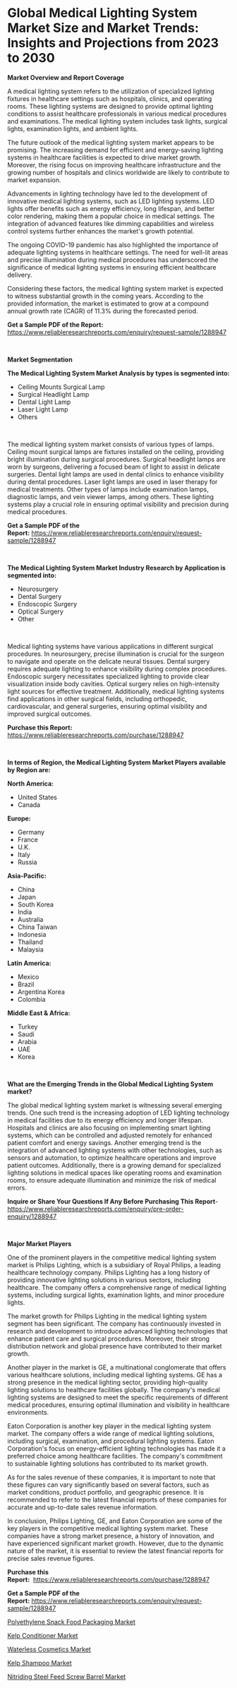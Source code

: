<p><h1>Global Medical Lighting System Market Size and Market Trends: Insights and Projections from 2023 to 2030</h1></p><p><strong>Market Overview and Report Coverage</strong></p>
<p><p>A medical lighting system refers to the utilization of specialized lighting fixtures in healthcare settings such as hospitals, clinics, and operating rooms. These lighting systems are designed to provide optimal lighting conditions to assist healthcare professionals in various medical procedures and examinations. The medical lighting system includes task lights, surgical lights, examination lights, and ambient lights.</p><p>The future outlook of the medical lighting system market appears to be promising. The increasing demand for efficient and energy-saving lighting systems in healthcare facilities is expected to drive market growth. Moreover, the rising focus on improving healthcare infrastructure and the growing number of hospitals and clinics worldwide are likely to contribute to market expansion.</p><p>Advancements in lighting technology have led to the development of innovative medical lighting systems, such as LED lighting systems. LED lights offer benefits such as energy efficiency, long lifespan, and better color rendering, making them a popular choice in medical settings. The integration of advanced features like dimming capabilities and wireless control systems further enhances the market's growth potential.</p><p>The ongoing COVID-19 pandemic has also highlighted the importance of adequate lighting systems in healthcare settings. The need for well-lit areas and precise illumination during medical procedures has underscored the significance of medical lighting systems in ensuring efficient healthcare delivery.</p><p>Considering these factors, the medical lighting system market is expected to witness substantial growth in the coming years. According to the provided information, the market is estimated to grow at a compound annual growth rate (CAGR) of 11.3% during the forecasted period.</p></p>
<p><strong>Get a Sample PDF of the Report:</strong> <a href="https://www.reliableresearchreports.com/enquiry/request-sample/1288947">https://www.reliableresearchreports.com/enquiry/request-sample/1288947</a></p>
<p>&nbsp;</p>
<p><strong>Market Segmentation</strong></p>
<p><strong>The Medical Lighting System Market Analysis by types is segmented into:</strong></p>
<p><ul><li>Ceiling Mounts Surgical Lamp</li><li>Surgical Headlight Lamp</li><li>Dental Light Lamp</li><li>Laser Light Lamp</li><li>Others</li></ul></p>
<p>&nbsp;</p>
<p><p>The medical lighting system market consists of various types of lamps. Ceiling mount surgical lamps are fixtures installed on the ceiling, providing bright illumination during surgical procedures. Surgical headlight lamps are worn by surgeons, delivering a focused beam of light to assist in delicate surgeries. Dental light lamps are used in dental clinics to enhance visibility during dental procedures. Laser light lamps are used in laser therapy for medical treatments. Other types of lamps include examination lamps, diagnostic lamps, and vein viewer lamps, among others. These lighting systems play a crucial role in ensuring optimal visibility and precision during medical procedures.</p></p>
<p><strong>Get a Sample PDF of the Report:</strong>&nbsp;<a href="https://www.reliableresearchreports.com/enquiry/request-sample/1288947">https://www.reliableresearchreports.com/enquiry/request-sample/1288947</a></p>
<p>&nbsp;</p>
<p><strong>The Medical Lighting System Market Industry Research by Application is segmented into:</strong></p>
<p><ul><li>Neurosurgery</li><li>Dental Surgery</li><li>Endoscopic Surgery</li><li>Optical Surgery</li><li>Other</li></ul></p>
<p>&nbsp;</p>
<p><p>Medical lighting systems have various applications in different surgical procedures. In neurosurgery, precise illumination is crucial for the surgeon to navigate and operate on the delicate neural tissues. Dental surgery requires adequate lighting to enhance visibility during complex procedures. Endoscopic surgery necessitates specialized lighting to provide clear visualization inside body cavities. Optical surgery relies on high-intensity light sources for effective treatment. Additionally, medical lighting systems find applications in other surgical fields, including orthopedic, cardiovascular, and general surgeries, ensuring optimal visibility and improved surgical outcomes.</p></p>
<p><strong>Purchase this Report:</strong>&nbsp; <a href="https://www.reliableresearchreports.com/purchase/1288947">https://www.reliableresearchreports.com/purchase/1288947</a></p>
<p>&nbsp;</p>
<p><strong>In terms of Region, the Medical Lighting System Market Players available by Region are:</strong></p>
<p>
    <p> <strong> North America: </strong>
        <ul>
            <li>United States</li>
            <li>Canada</li>
        </ul>
        </p> 
    <p> <strong> Europe: </strong>
        <ul>
            <li>Germany</li>
            <li>France</li>
            <li>U.K.</li>
            <li>Italy</li>
            <li>Russia</li>
        </ul>
        </p> 
    <p> <strong> Asia-Pacific: </strong>
        <ul>
            <li>China</li>
            <li>Japan</li>
            <li>South Korea</li>
            <li>India</li>
            <li>Australia</li>
            <li>China Taiwan</li>
            <li>Indonesia</li>
            <li>Thailand</li>
            <li>Malaysia</li>
        </ul>
        </p> 
    <p> <strong> Latin America: </strong>
        <ul>
            <li>Mexico</li>
            <li>Brazil</li>
            <li>Argentina Korea</li>
            <li>Colombia</li>
        </ul>
        </p> 
    <p> <strong> Middle East & Africa: </strong>
        <ul>
            <li>Turkey</li>
            <li>Saudi</li>
            <li>Arabia</li>
            <li>UAE</li>
            <li>Korea</li>
        </ul>
    </p>
    </p>
<p>&nbsp;</p>
<p><strong>What are the Emerging Trends in the Global Medical Lighting System market?</strong></p>
<p><p>The global medical lighting system market is witnessing several emerging trends. One such trend is the increasing adoption of LED lighting technology in medical facilities due to its energy efficiency and longer lifespan. Hospitals and clinics are also focusing on implementing smart lighting systems, which can be controlled and adjusted remotely for enhanced patient comfort and energy savings. Another emerging trend is the integration of advanced lighting systems with other technologies, such as sensors and automation, to optimize healthcare operations and improve patient outcomes. Additionally, there is a growing demand for specialized lighting solutions in medical spaces like operating rooms and examination rooms, to ensure adequate illumination and minimize the risk of medical errors.</p></p>
<p><strong>Inquire or Share Your Questions If Any Before Purchasing This Report</strong>- <a href="https://www.reliableresearchreports.com/enquiry/pre-order-enquiry/1288947">https://www.reliableresearchreports.com/enquiry/pre-order-enquiry/1288947</a></p>
<p>&nbsp;</p>
<p><strong>Major Market Players</strong></p>
<p><p>One of the prominent players in the competitive medical lighting system market is Philips Lighting, which is a subsidiary of Royal Philips, a leading healthcare technology company. Philips Lighting has a long history of providing innovative lighting solutions in various sectors, including healthcare. The company offers a comprehensive range of medical lighting systems, including surgical lights, examination lights, and minor procedure lights.</p><p>The market growth for Philips Lighting in the medical lighting system segment has been significant. The company has continuously invested in research and development to introduce advanced lighting technologies that enhance patient care and surgical procedures. Moreover, their strong distribution network and global presence have contributed to their market growth.</p><p>Another player in the market is GE, a multinational conglomerate that offers various healthcare solutions, including medical lighting systems. GE has a strong presence in the medical lighting sector, providing high-quality lighting solutions to healthcare facilities globally. The company's medical lighting systems are designed to meet the specific requirements of different medical procedures, ensuring optimal illumination and visibility in healthcare environments.</p><p>Eaton Corporation is another key player in the medical lighting system market. The company offers a wide range of medical lighting solutions, including surgical, examination, and procedural lighting systems. Eaton Corporation's focus on energy-efficient lighting technologies has made it a preferred choice among healthcare facilities. The company's commitment to sustainable lighting solutions has contributed to its market growth.</p><p>As for the sales revenue of these companies, it is important to note that these figures can vary significantly based on several factors, such as market conditions, product portfolio, and geographic presence. It is recommended to refer to the latest financial reports of these companies for accurate and up-to-date sales revenue information.</p><p>In conclusion, Philips Lighting, GE, and Eaton Corporation are some of the key players in the competitive medical lighting system market. These companies have a strong market presence, a history of innovation, and have experienced significant market growth. However, due to the dynamic nature of the market, it is essential to review the latest financial reports for precise sales revenue figures.</p></p>
<p><strong>Purchase this Report:</strong>&nbsp;&nbsp;<a href="https://www.reliableresearchreports.com/purchase/1288947">https://www.reliableresearchreports.com/purchase/1288947</a></p>
<p></p>
<p><strong>Get a Sample PDF of the Report:</strong>&nbsp;<a href="https://www.reliableresearchreports.com/enquiry/request-sample/1288947">https://www.reliableresearchreports.com/enquiry/request-sample/1288947</a></p>
<p><p><a href="https://medium.com/@anilaxhafa2022/polyethylene-snack-food-packaging-market-insight-market-trends-growth-forecasted-from-2023-to-e8cc1830b750">Polyethylene Snack Food Packaging Market</a></p><p><a href="https://www.linkedin.com/pulse/kelp-conditioner-market-research-report-provides-thorough-tiqse/">Kelp Conditioner Market</a></p><p><a href="https://www.linkedin.com/pulse/waterless-cosmetics-market-research-report-provides-thorough-qhore/">Waterless Cosmetics Market</a></p><p><a href="https://www.linkedin.com/pulse/kelp-shampoo-market-insights-players-forecast-till-2030-5egwe/">Kelp Shampoo Market</a></p><p><a href="https://medium.com/@sarademiri71/nitriding-steel-feed-screw-barrel-market-the-key-to-successful-business-strategy-forecast-till-0862efc68d26">Nitriding Steel Feed Screw Barrel Market</a></p></p>